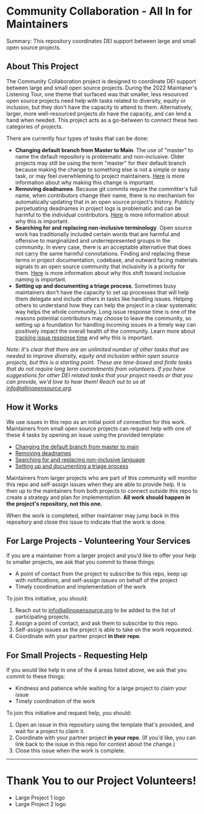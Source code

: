 # Community Collaboration - All In for Maintainers

Summary: This repository coordinates DEI support between large and small open source projects.

## About This Project

The Community Collaboration project is designed to coordinate DEI support between large and small open source projects. During the 2022 Maintaner's Listening Tour, one theme that surfaced was that smaller, less resourced open source projects need help with tasks related to diversity, equity or inclusion, but they don't have the capacity to attend to them. Alternatively, larger, more well-resourced projects *do* have the capacity, and can lend a hand when needed. This project acts as a go-between to connect these two categories of projects.

There are currently four types of tasks that can be done:
 
- **Changing default branch from Master to Main**. 
The use of "master" to name the default repository is problematic and non-inclusive. Older projects may still be using the term "master" for their default branch because making the change to something else is not a simple or easy task, or may feel overwhleming to project maintainers. [Here](https://sfconservancy.org/news/2020/jun/23/gitbranchname/) is more information about why making this change is important.
- **Removing deadnames**. Because git commits require the committer's full name, when contributors change their name, there is no mechanism for automatically updating that in an open source project's history. Publicly perpetuating deadnames in project logs is problematic and can be harmful to the individual contributors. [Here](https://health.clevelandclinic.org/deadnaming/) is more information about why this is important.
- **Searching for and replacing non-inclusive terminology**. Open source work has traditionally included certain words that are harmful and offensive to marginalized and underrepresented groups in the community. In every case, there is an acceptable alternative that does not carry the same harmful connotations. Finding and replacing these terms in project documentation, codebase, and outward facing materials signals to an open source community that inclusivity is a priority for them. [Here](https://inclusivenaming.org/faqs/) is more information about why this shift toward inclusive naming is important.
- **Setting up and documenting a triage process**. Sometimes busy maintainers don't have the capacity to set up processes that will help them delegate and include others in tasks like handling issues. Helping others to understand how they can help the project in a clear systematic way helps the whole community. Long issue response time is one of the reasons potential contributors may choose to leave the community, so setting up a foundation for handling incoming issues in a timely way can positively impact the overall health of the community. Learn more about [tracking issue response time](https://chaoss.community/?p=3631) and why this is important.

*Note: It's clear that there are an unlimited number of other tasks that are needed to improve diversity, equity and inclusion within open source projects, but this is a starting point. These are time-boxed and finite tasks that do not require long term commitments from volunteers. If you have suggestions for other DEI related tasks that your project needs or that you can provide, we'd love to hear them! Reach out to us at info@allinopensource.org.*


## How it Works

We use issues in this repo as an initial point of connection for this work. Maintainers from small open source projects can request help with one of these 4 tasks by opening an issue using the provided template:

- [Changing the default branch from master to main](https://github.com/AllInOpenSource/CommunityCollaboration/issues/new?assignees=&labels=renaming+default&template=renaming_default.md&title=Renaming+Default+Branch+Request+for+%5BProject+Name%5D)
- [Removing deadnames](https://github.com/AllInOpenSource/CommunityCollaboration/issues/new?assignees=&labels=removing+deadnames&template=removing_deadnames.md&title=Help+With+Removing+Deadnames+for+%5BProject+Name%5D)
- [Searching for and replacing non-inclusive language](https://github.com/AllInOpenSource/CommunityCollaboration/issues/new?assignees=&labels=inclusive+naming&template=inclusive_naming_template.md&title=Inclusive+Naming+Request)
- [Setting up and documenting a triage process](https://github.com/AllInOpenSource/CommunityCollaboration/issues/new?assignees=&labels=triage+process&projects=&template=triage_process.md&title=Triage+Process+Request+for+%5BProject+Name%5D)


Maintainers from larger projects who are part of this community will monitor this repo and self-assign issues when they are able to provide help. It is then up to the maintainers from both projects to connect outside this repo to create a strategy and plan for implementation. **All work should happen in the project's repository, not this one.**

When the work is completed, either maintainer may jump back in this repository and close this issue to indicate that the work is done. 

## For Large Projects - Volunteering Your Services

If you are a maintainer from a larger project and you'd like to offer your help to smaller projects, we ask that you commit to these things:
 - A point of contact from the project to subscribe to this repo, keep up with notifications, and self-assign issues on behalf of the project
 - Timely coordination and implementation of the work
 
To join this initiative, you should:
1. Reach out to info@allinopensource.org to be added to the list of participating projects.
2. Assign a point of contact, and ask them to subscribe to this repo.
3. Self-assign issues as the project is able to take on the work requested.
4. Coordinate with your partner project **in their repo**.

## For Small Projects - Requesting Help

If you would like help in one of the 4 areas listed above, we ask that you commit to these things:
- Kindness and patience while waiting for a large project to claim your issue
- Timely coordination of the work

To join this initiative and request help, you should:
1. Open an issue in this repository using the template that's provided, and wait for a project to claim it.
2. Coordinate with your partner project **in your repo**. (If you'd like, you can link back to the issue in this repo for context about the change.)
3. Close this issue when the work is complete.

---
# Thank You to our Project Volunteers!

- Large Project 1 logo
- Large Project 2 logo
